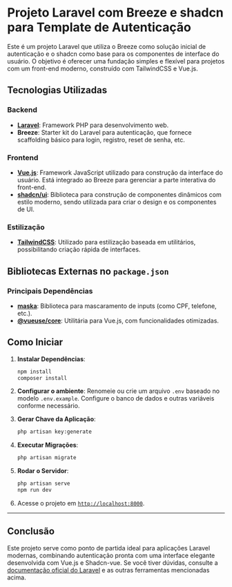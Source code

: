 # Projeto Laravel com Breeze e shadcn para Template de Autenticação

Este é um projeto Laravel que utiliza o Breeze como solução inicial de autenticação e o shadcn como base para os
componentes de interface do usuário. O objetivo é oferecer uma fundação simples e flexível para projetos com um
front-end moderno, construído com TailwindCSS e Vue.js.

## Tecnologias Utilizadas

### Backend

- **[Laravel](https://laravel.com/)**: Framework PHP para desenvolvimento web.
- **Breeze**: Starter kit do Laravel para autenticação, que fornece scaffolding básico para login, registro, reset de
  senha, etc.

### Frontend

- **[Vue.js](https://vuejs.org/)**: Framework JavaScript utilizado para construção da interface do usuário. Está
  integrado ao Breeze para gerenciar a parte interativa do front-end.
- **[shadcn/ui](https://www.shadcn-vue.com)**: Biblioteca para construção de componentes dinâmicos com estilo moderno, sendo
  utilizada para criar o design e os componentes de UI.

### Estilização

- **[TailwindCSS](https://tailwindcss.com/)**: Utilizado para estilização baseada em utilitários, possibilitando criação
  rápida de interfaces.

## Bibliotecas Externas no `package.json`

### Principais Dependências

- **[maska](https://beholdr.github.io/maska/)**: Biblioteca para mascaramento de inputs (como CPF, telefone, etc.).
- **[@vueuse/core](https://github.com/vueuse/vueuse)**: Utilitária para Vue.js, com funcionalidades otimizadas.

## Como Iniciar

1. **Instalar Dependências**:
   ```bash
   npm install
   composer install
   ```

2. **Configurar o ambiente**:
   Renomeie ou crie um arquivo `.env` baseado no modelo `.env.example`. Configure o banco de dados e outras variáveis
   conforme necessário.

3. **Gerar Chave da Aplicação**:
   ```bash
   php artisan key:generate
   ```

4. **Executar Migrações**:
   ```bash
   php artisan migrate
   ```

5. **Rodar o Servidor**:
   ```bash
   php artisan serve
   npm run dev
   ```

6. Acesse o projeto em [`http://localhost:8000`](http://localhost:8000).

---

## Conclusão

Este projeto serve como ponto de partida ideal para aplicações Laravel modernas, combinando autenticação pronta com uma
interface elegante desenvolvida com Vue.js e Shadcn-vue. Se você tiver dúvidas, consulte
a [documentação oficial do Laravel](https://laravel.com/docs) e as outras ferramentas mencionadas acima.
